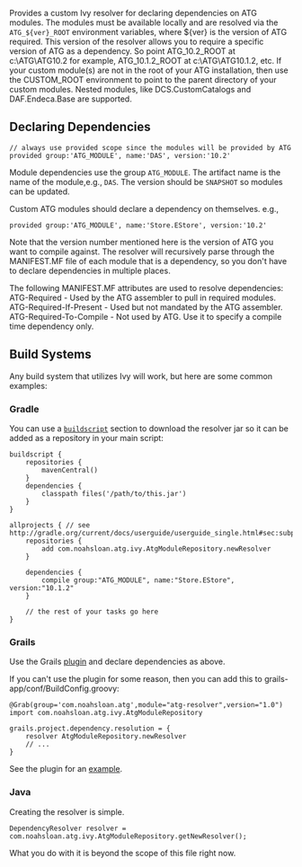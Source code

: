Provides a custom Ivy resolver for declaring dependencies on ATG modules. The 
modules must be available locally and are resolved via the `ATG_${ver}_ROOT` 
environment variables, where ${ver} is the version of ATG required.
This version of the resolver allows you to require a specific version of 
ATG as a dependency. So point ATG_10.2_ROOT at c:\ATG\ATG10.2 for example, 
ATG_10.1.2_ROOT at c:\ATG\ATG10.1.2, etc.
If your custom module(s) are not in the root of your ATG installation, then
use the CUSTOM_ROOT environment to point to the parent directory of your 
custom modules. Nested modules, like DCS.CustomCatalogs and DAF.Endeca.Base
are supported.

## Declaring Dependencies

	// always use provided scope since the modules will be provided by ATG
	provided group:'ATG_MODULE', name:'DAS', version:'10.2'

Module dependencies use the group `ATG_MODULE`. 
The artifact name is the name of the module,e.g., `DAS`. 
The version should be `SNAPSHOT` so modules can be updated.

Custom ATG modules should declare a dependency on themselves. e.g.,

	provided group:'ATG_MODULE', name:'Store.EStore', version:'10.2'

Note that the version number mentioned here is the version of ATG you want to compile 
against. The resolver will recursively parse through the MANIFEST.MF file of each 
module that is a dependency, so you don't have to declare dependencies in multiple 
places.

The following MANIFEST.MF attributes are used to resolve dependencies:
	ATG-Required - Used by the ATG assembler to pull in required modules.
	ATG-Required-If-Present - Used but not mandated by the ATG assembler.
	ATG-Required-To-Compile - Not used by ATG. Use it to specify a compile time dependency only.

## Build Systems

Any build system that utilizes Ivy will work, but here are some common examples:

### Gradle

You can use a [`buildscript`][gradle-external-deps] section to download the resolver jar so it can be 
added as a repository in your main script:

	buildscript {
	    repositories {
	        mavenCentral()
	    }
	    dependencies {
	        classpath files('/path/to/this.jar')
	    }
	}

	allprojects { // see http://gradle.org/current/docs/userguide/userguide_single.html#sec:subproject_configuration
		repositories {
			add com.noahsloan.atg.ivy.AtgModuleRepository.newResolver
		}

		dependencies {
		    compile group:"ATG_MODULE", name:"Store.EStore", version:"10.1.2"
		}
		
		// the rest of your tasks go here
	}

### Grails

Use the Grails [plugin][atg-grails-plugin] and declare dependencies as above.

If you can't use the plugin for some reason, then you can add this to 
grails-app/conf/BuildConfig.groovy:

	@Grab(group='com.noahsloan.atg',module="atg-resolver",version="1.0")
	import com.noahsloan.atg.ivy.AtgModuleRepository

	grails.project.dependency.resolution = {
		resolver AtgModuleRepository.newResolver		
		// ... 
	}

See the plugin for an [example][atg-grails-build-config].

### Java

Creating the resolver is simple.

	DependencyResolver resolver = com.noahsloan.atg.ivy.AtgModuleRepository.getNewResolver();

What you do with it is beyond the scope of this file right now.

[atg-grails-plugin]: https://github.com/iamnoah/grails-atg-core-plugin "It's awesome."
[atg-grails-build-config]: https://github.com/iamnoah/grails-atg-core-plugin/blob/master/grails-app/conf/BuildConfig.groovy#L17
[gradle-external-deps]: http://gradle.org/current/docs/userguide/userguide_single.html#sec:external_dependencies

